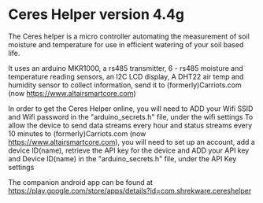 # Ceres Helper  version 4.4g 
The Ceres helper is a micro controller automating the measurement of soil moisture and temperature for use in efficient watering of your soil based life.

It uses an arduino MKR1000, a rs485 transmitter, 6 - rs485 moisture and temperature reading sensors, an I2C LCD display, A DHT22 air temp and humidity sensor to collect information, send it to (formerly)Carriots.com (now https://www.altairsmartcore.com) 

In order to get the Ceres Helper online, you will need to ADD your Wifi SSID and Wifi password in the "arduino_secrets.h" file, under the wifi settings
To allow the device to send data streams every hour and status streams every 10 minutes to (formerly)Carriots.com (now https://www.altairsmartcore.com), you will need to set up an account, add a device ID(name), retrieve the API key for the device and ADD your API key and Device ID(name) in the "arduino_secrets.h" file, under the API Key settings


The companion android app can be found at https://play.google.com/store/apps/details?id=com.shrekware.cereshelper
